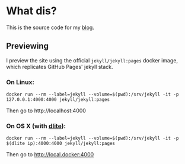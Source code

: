 # What dis?

This is the source code for my [blog](https://allysonjulian.com/).


## Previewing

I preview the site using the official `jekyll/jekyll:pages` docker image, which replicates GitHub Pages' jekyll stack.

### On Linux:

```
docker run --rm --label=jekyll --volume=$(pwd):/srv/jekyll -it -p 127.0.0.1:4000:4000 jekyll/jekyll:pages
```

Then go to http://localhost:4000

### On OS X (with [dlite](https://github.com/nlf/dlite)):

```
docker run --rm --label=jekyll --volume=$(pwd):/srv/jekyll -it -p $(dlite ip):4000:4000 jekyll/jekyll:pages
```

Then go to http://local.docker:4000
